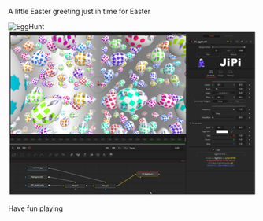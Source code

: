 

<!-- +++ DO NOT REMOVE THIS COMMENT +++ DO NOT ADD OR EDIT ANY TEXT BEFORE THIS LINE +++ IT WOULD BE A REALLY BAD IDEA +++ -->

A little Easter greeting just in time for Easter

![EggHunt](https://user-images.githubusercontent.com/78935215/112955107-6053bd80-913f-11eb-8407-da1100e60da4.gif)
[![EggHunt](EggHunt_screenshot.png)](EggHunt.fuse)

Have fun playing

<!-- +++ DO NOT REMOVE THIS COMMENT +++ DO NOT EDIT ANY TEXT THAT COMES AFTER THIS LINE +++ TRUST ME: JUST DON'T DO IT +++ -->


